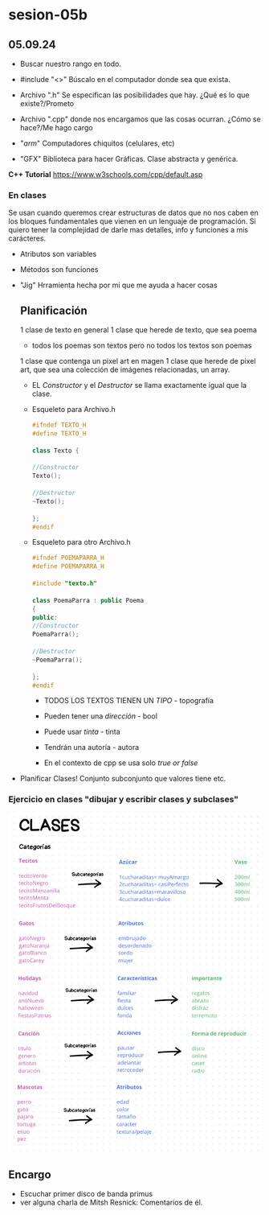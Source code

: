 # sesion-05b 
## 05.09.24

+ Buscar nuestro rango en todo.

+ #include "<>" Búscalo en el computador donde sea que exista.
+ Archivo ".h" Se especifican las posibilidades que hay. ¿Qué es lo que existe?/Prometo
+ Archivo ".cpp" donde nos encargamos que las cosas ocurran. ¿Cómo se hace?/Me hago cargo

+ "_arm_" Computadores chiquitos (celulares, etc)
+ "GFX" Biblioteca para hacer Gráficas. Clase abstracta y genérica.

**C++ Tutorial**
<https://www.w3schools.com/cpp/default.asp>

### En clases

Se usan cuando queremos crear estructuras de datos que no nos caben en los bloques fundamentales que vienen en un lenguaje de programación.
Si quiero tener la complejidad de darle mas detalles, info y funciones a mis carácteres.

+ Atributos son variables
+ Métodos son funciones
+ "Jig" Hrramienta hecha por mi que me ayuda a hacer cosas

  ## Planificación
  1 clase de texto en general
  1 clase que herede de texto, que sea poema
  
  + todos los poemas son textos pero no todos los textos son poemas
    
  1 clase que contenga un pixel  art en magen
  1 clase que herede de pixel art, que sea una colección de imágenes relacionadas, un array.

  + EL _Constructor_ y el _Destructor_ se llama exactamente igual que la clase.
    
 
  + Esqueleto para Archivo.h
    
    ```cpp
    #ifndef TEXTO_H
    #define TEXTO_H
    
    class Texto {
    
    //Constructor
    Texto();

    //Destructor
    ~Texto();
    
    };
    #endif
    ```
  + Esqueleto para otro Archivo.h
  
    ```cpp
    #ifndef POEMAPARRA_H
    #define POEMAPARRA_H

    #include "texto.h"
    
    class PoemaParra : public Poema
    {
    public:
    //Constructor
    PoemaParra();

    //Destructor
    ~PoemaParra();

    };
    #endif
    ```
    + TODOS LOS TEXTOS TIENEN UN _TIPO_ - topografía
    + Pueden tener una _dirección_ - bool
    + Puede usar _tinta_ - tinta
    + Tendrán una autoría - autora
   
    + En el contexto de cpp se usa solo _true or false_
      
+ Planificar Clases!
  Conjunto
  subconjunto
  que valores tiene
  etc.
    
### Ejercicio en clases "dibujar y escribir clases y subclases"

![clases](./imagenes/EjercicioClasess.png)

## Encargo
+ Escuchar primer disco de banda primus
+ ver alguna charla de Mitsh Resnick: Comentarios de él.




  
